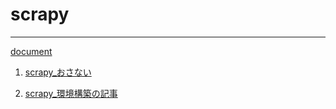 # scrapy

----

[document](https://docs.scrapy.org/en/latest/index.html)

1. [scrapy_おさない](https://www.youtube.com/watch?v=bXBa-88BiYA&list=PL3PnJ18ZwZncApcwG-6YTInB_ZEhjx952&index=2)

2. [scrapy_環境構築の記事](https://qiita.com/chiguh28/items/7ffd88015c1793ac5a9e)